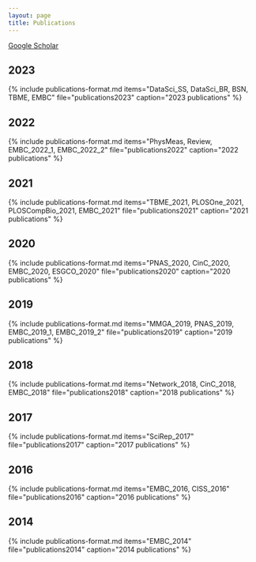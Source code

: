 ```yaml
---
layout: page
title: Publications
---
```


[Google Scholar](https://scholar.google.com/citations?user=ihRIXQUAAAAJ&hl=en&oi=ao)

## 2023  
{% include publications-format.md items="DataSci_SS, DataSci_BR, BSN, TBME, EMBC" file="publications2023" caption="2023 publications" %}

## 2022
{% include publications-format.md items="PhysMeas, Review, EMBC_2022_1, EMBC_2022_2" file="publications2022" caption="2022 publications" %}

## 2021
{% include publications-format.md items="TBME_2021, PLOSOne_2021, PLOSCompBio_2021, EMBC_2021" file="publications2021" caption="2021 publications" %}

## 2020
{% include publications-format.md items="PNAS_2020, CinC_2020, EMBC_2020, ESGCO_2020" file="publications2020" caption="2020 publications" %}

## 2019
{% include publications-format.md items="MMGA_2019, PNAS_2019, EMBC_2019_1, EMBC_2019_2" file="publications2019" caption="2019 publications" %}

## 2018
{% include publications-format.md items="Network_2018, CinC_2018, EMBC_2018" file="publications2018" caption="2018 publications" %}

## 2017
{% include publications-format.md items="SciRep_2017" file="publications2017" caption="2017 publications" %}

## 2016
{% include publications-format.md items="EMBC_2016, CISS_2016" file="publications2016" caption="2016 publications" %}

## 2014
{% include publications-format.md items="EMBC_2014" file="publications2014" caption="2014 publications" %}
